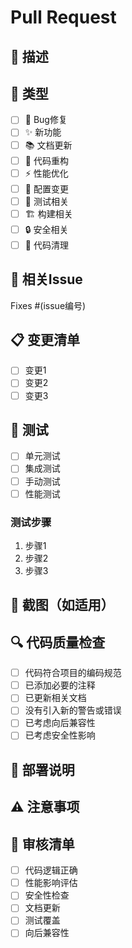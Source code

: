 # Pull Request

## 📝 描述
<!-- 请简要描述这个PR的目的和内容 -->

## 🎯 类型
<!-- 请选择相关的类型，删除其他选项 -->
- [ ] 🐛 Bug修复
- [ ] ✨ 新功能
- [ ] 📚 文档更新
- [ ] 🎨 代码重构
- [ ] ⚡ 性能优化
- [ ] 🔧 配置变更
- [ ] 🧪 测试相关
- [ ] 🏗️ 构建相关
- [ ] 🔒 安全相关
- [ ] 🧹 代码清理

## 🔗 相关Issue
<!-- 如果有相关的Issue，请链接到这里 -->
Fixes #(issue编号)

## 📋 变更清单
<!-- 请列出主要的变更内容 -->
- [ ] 变更1
- [ ] 变更2
- [ ] 变更3

## 🧪 测试
<!-- 请描述测试方法和结果 -->
- [ ] 单元测试
- [ ] 集成测试
- [ ] 手动测试
- [ ] 性能测试

### 测试步骤
1. 步骤1
2. 步骤2
3. 步骤3

## 📸 截图（如适用）
<!-- 如果是UI相关的变更，请提供截图 -->

## 🔍 代码质量检查
<!-- 请确认以下检查项 -->
- [ ] 代码符合项目的编码规范
- [ ] 已添加必要的注释
- [ ] 已更新相关文档
- [ ] 没有引入新的警告或错误
- [ ] 已考虑向后兼容性
- [ ] 已考虑安全性影响

## 📝 部署说明
<!-- 如果需要特殊的部署步骤，请在此说明 -->

## ⚠️ 注意事项
<!-- 请列出需要特别注意的事项 -->

## 👥 审核清单
<!-- 审核者请确认以下项目 -->
- [ ] 代码逻辑正确
- [ ] 性能影响评估
- [ ] 安全性检查
- [ ] 文档更新
- [ ] 测试覆盖
- [ ] 向后兼容性
